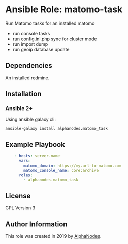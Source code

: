 # Ansible Role: matomo-task

Run Matomo tasks for an installed matomo

- run console tasks
- run config.ini.php sync for cluster mode
- run import dump
- run geoip database update

## Dependencies

An installed redmine.

## Installation

### Ansible 2+

Using ansible galaxy cli:

```shell
ansible-galaxy install alphanodes.matomo_task
```

## Example Playbook

```yaml
    - hosts: server-name
      vars:
        matomo_domain: https://my.url-to-matomo.com
        matomo_console_name: core:archive
      roles:
        - alphanodes.matomo_task
```

## License

GPL Version 3

## Author Information

This role was created in 2019 by [AlphaNodes](https://alphanodes.com/).
